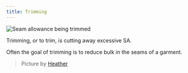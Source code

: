 ```yaml
---
title: Trimming
---
```

![Seam allowance being trimmed](/img/sewing/trimming.jpg)

Trimming, or to trim, is cutting away excessive SA.

Often the goal of trimming is to reduce bulk in the seams of a garment.

> Picture by [Heather](http://www.feathersflights.com/2011/02/trimming-and-grading-seams.html)
